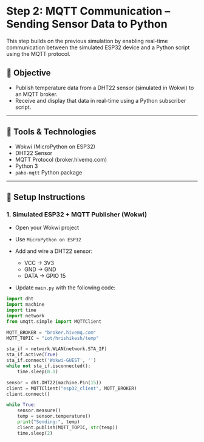 # Step 2: MQTT Communication – Sending Sensor Data to Python

This step builds on the previous simulation by enabling real-time communication between the simulated ESP32 device and a Python script using the MQTT protocol.

## 📌 Objective
- Publish temperature data from a DHT22 sensor (simulated in Wokwi) to an MQTT broker.
- Receive and display that data in real-time using a Python subscriber script.

---

## 🧰 Tools & Technologies
- Wokwi (MicroPython on ESP32)
- DHT22 Sensor
- MQTT Protocol (broker.hivemq.com)
- Python 3
- `paho-mqtt` Python package

---

## 🚀 Setup Instructions

### 1. Simulated ESP32 + MQTT Publisher (Wokwi)
- Open your Wokwi project
- Use `MicroPython on ESP32`
- Add and wire a DHT22 sensor:
  - VCC → 3V3
  - GND → GND
  - DATA → GPIO 15

- Update `main.py` with the following code:

```python
import dht
import machine
import time
import network
from umqtt.simple import MQTTClient

MQTT_BROKER = "broker.hivemq.com"
MQTT_TOPIC = "iot/hrishikesh/temp"

sta_if = network.WLAN(network.STA_IF)
sta_if.active(True)
sta_if.connect('Wokwi-GUEST', '')
while not sta_if.isconnected():
    time.sleep(0.1)

sensor = dht.DHT22(machine.Pin(15))
client = MQTTClient("esp32_client", MQTT_BROKER)
client.connect()

while True:
    sensor.measure()
    temp = sensor.temperature()
    print("Sending:", temp)
    client.publish(MQTT_TOPIC, str(temp))
    time.sleep(2)
